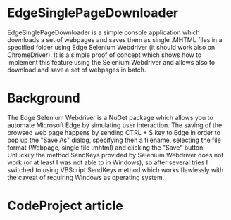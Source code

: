 # EdgeSinglePageDownloader

EdgeSinglePageDownloader is a simple console application which downloads a set of webpages and saves them as single .MHTML files in a specified folder using Edge Selenium Webdriver (it should work also on ChromeDriver). It is a simple proof of concept which shows how to implement this feature using the Selenium Webdriver and allows also to download and save a set of webpages in batch.

# Background

The Edge Selenium Webdriver is a NuGet package which allows you to automate Microsoft Edge by simulating user interaction. The saving of the browsed web page happens by sending CTRL + S key to Edge in order to pop up the "Save As" dialog, specifying then a filename, selecting the file format (Webpage, single file .mhtml) and clicking the "Save" button. Unluckily the method SendKeys provided by Selenium Webdriver does not work (or at least I was not able to in Windows), so after several tries I switched to using VBScript SendKeys method which works flawlessly with the caveat of requiring Windows as operating system.

# CodeProject article

